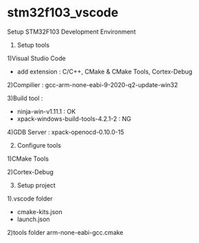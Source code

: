# stm32f103_vscode

Setup STM32F103 Development Environment

1. Setup tools

 1)Visual Studio Code
   - add extension : C/C++, CMake & CMake Tools, Cortex-Debug
   
 2)Compilier  : gcc-arm-none-eabi-9-2020-q2-update-win32
 
 3)Build tool : 
   - ninja-win-v1.11.1 : OK
   - xpack-windows-build-tools-4.2.1-2 : NG
   
 4)GDB Server : xpack-openocd-0.10.0-15

2. Configure tools

 1)CMake Tools
 
 2)Cortex-Debug
 
3. Setup project

 1).vscode folder
   - cmake-kits.json
   - launch.json
   
 2)tools folder
    arm-none-eabi-gcc.cmake
